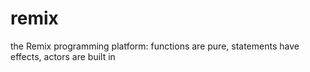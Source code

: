 remix
=====

the Remix programming platform: functions are pure, statements have effects, actors are built in